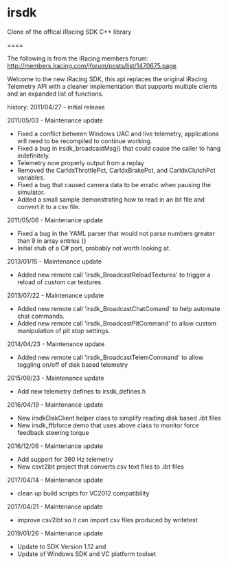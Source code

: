 irsdk
=====

Clone of the offical iRacing SDK C++ library

====

The following is from the iRacing members forum: http://members.iracing.com/jforum/posts/list/1470675.page

Welcome to the new iRacing SDK, this api replaces the original iRacing Telemetry API with a cleaner implementation that supports multiple clients and an expanded list of functions. 

history: 
2011/04/27 - initial release 

2011/05/03 - Maintenance update 
- Fixed a conflict between Windows UAC and live telemetry, applications will need to be recompiled to continue working. 
- Fixed a bug in irsdk_broadcastMsg() that could cause the caller to hang indefinitely. 
- Telemetry now properly output from a replay 
- Removed the CarIdxThrottlePct, CarIdxBrakePct, and CarIdxClutchPct variables. 
- Fixed a bug that caused camera data to be erratic when pausing the simulator. 
- Added a small sample demonstrating how to read in an ibt file and convert it to a csv file. 

2011/05/06 - Maintenance update 
- Fixed a bug in the YAML parser that would not parse numbers greater than 9 in array entries {} 
- Initial stub of a C# port, probably not worth looking at. 

2013/01/15 - Maintenance update 
- Added new remote call 'irsdk_BroadcastReloadTextures' to trigger a reload of custom car textures. 

2013/07/22 - Maintenance update 
- Added new remote call 'irsdk_BroadcastChatComand' to help automate chat commands. 
- Added new remote call 'irsdk_BroadcastPitCommand' to allow custom manipulation of pit stop settings. 

2014/04/23 - Maintenance update
- Added new remote call 'irsdk_BroadcastTelemCommand' to allow toggling on/off of disk based telemetry 

2015/09/23 - Maintenance update
- Add new telemetry defines to irsdk_defines.h


2016/04/19 - Maintenance update
- New irsdkDiskClient helper class to simplify reading disk based .ibt files
- New irsdk_ffbforce demo that uses above class to monitor force feedback steering torque

2016/12/06 - Maintenance update
- Add support for 360 Hz telemetry
- New csvt2ibt project that converts csv text files to .ibt files 

2017/04/14 - Maintenance update
- clean up build scripts for VC2012 compatibility

2017/04/21 - Maintenance update
- improve csv2ibt so it can import csv files produced by writetest 

2019/01/26 - Maintenance update
- Update to SDK Version 1.12 and 
- Update of Windows SDK and VC platform toolset
